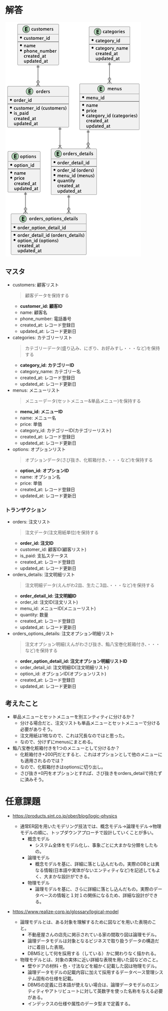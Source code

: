 # 解答

![Q1_ER図](./erd.png)

## マスタ
- customers: 顧客リスト
  > 顧客データを保持する
  - **customer_id: 顧客ID**
  - name: 顧客名
  - phone_number: 電話番号
  - created_at: レコード登録日
  - updated_at: レコード更新日
- categories: カテゴリーリスト
  > カテゴリーデータ(盛り込み、にぎり、お好みすし・・・など)を保持する
  - **category_id: カテゴリーID**
  - category_name: カテゴリー名
  - created_at: レコード登録日
  - updated_at: レコード更新日
- menus: メニューリスト
  > メニューデータ(セットメニュー&単品メニュー)を保持する
  - **menu_id: メニューID**
  - name: メニュー名
  - price: 単価
  - category_id: カテゴリーID(カテゴリーリスト)
  - created_at: レコード登録日
  - updated_at: レコード更新日
- options: オプションリスト
  > オプションデータ(さび抜き、化粧箱付き、・・・など)を保持する
  - **option_id: オプションID**
  - name: オプション名
  - price: 単価
  - created_at: レコード登録日
  - updated_at: レコード更新日

### トランザクション
- orders: 注文リスト
  > 注文データ(注文用紙単位)を保持する
  - **order_id: 注文ID**
  - customer_id: 顧客ID(顧客リスト)
  - is_paid: 支払ステータス
  - created_at: レコード登録日
  - updated_at: レコード更新日
- orders_details: 注文明細リスト
  > 注文明細データ(えんがわ2皿、生たこ3皿、・・・など)を保持する
  - **order_detail_id: 注文明細ID**
  - order_id: 注文ID(注文リスト)
  - menu_id: メニューID(メニューリスト)
  - quantity: 数量
  - created_at: レコード登録日
  - updated_at: レコード更新日
- orders_options_details: 注文オプション明細リスト
  > 注文オプション明細(えんがわさび抜き、鮨八宝巻化粧箱付き、・・・など)を保持する
  - **order_option_detail_id: 注文オプション明細リストID**
  - order_detail_id: 注文明細ID(注文明細リスト)
  - option_id: オプションID(オプションリスト)
  - created_at: レコード登録日
  - updated_at: レコード更新日


## 考えたこと
- 単品メニューとセットメニューを別エンティティに分けるか？
  - 分ける場合だと、注文リストも単品メニューとセットメニューで分ける必要がありそう。
  - 注文用紙は1枚なので、これは冗長なのではと思った。
  - なので、分けずにmenusにまとめる。
- 鮨八宝巻化粧箱付きを1つのメニューとして分けるか？
  - 化粧箱付き+200円だとすると、これはオプションとして他のメニューにも適用されるのでは？
  - なので、化粧箱付きはoptionsに切り出し。
  - さび抜き+0円をオプションとすれば、さび抜きをorders_detailで持たずに済みそう。

# 任意課題
- https://products.sint.co.jp/ober/blog/logic-physics
  - 通常ER図を用いたモデリング技法では、概念モデル→論理モデル→物理モデルの順に、トップダウンアプローチで設計していくことが多い。
    - 概念モデル
      - システム全体をモデル化し、事象ごとに大まかな分類をしたもの。
    - 論理モデル
      - 概念モデルを基に、詳細に落とし込んだもの。実際のDBとは異なる情報(日本語や実体がないエンティティなど)を記述してもよく、大まかな設計ができる。
    - 物理モデル
      - 論理モデルを基に、さらに詳細に落とし込んだもの。実際のデータベースの情報と１対１の関係になるため、詳細な設計ができる。
  
- https://www.realize-corp.jp/glossary/logical-model
  - 論理モデルとは、ある対象を理解するために図などを用いた表現のこと。
    - 不動産屋さんの店先に掲示されている家の間取り図は論理モデル。
    - 論理データモデルは対象となるビジネスで取り扱うデータの構造だけに着目した表現。
    - DBMSとして何を採用する（している）かに関わりなく描かれる。
  - 物理モデルとは、対象の実体に近い詳細な表現を用いた図などのこと。
    - 壁やドアの材料・色・寸法などを細かく記載した図は物理モデル。
    - 論理データモデルの記載内容に加えて採用するデータベース管理システム固有の仕様を記載。
    - DBMSの定義に日本語が使えない場合は、論理データモデルのエンティティやアトリビュートに対して英数字を使った名称を与える必要がある。
    - インデックスの仕様や属性のデータ型まで定義する。
